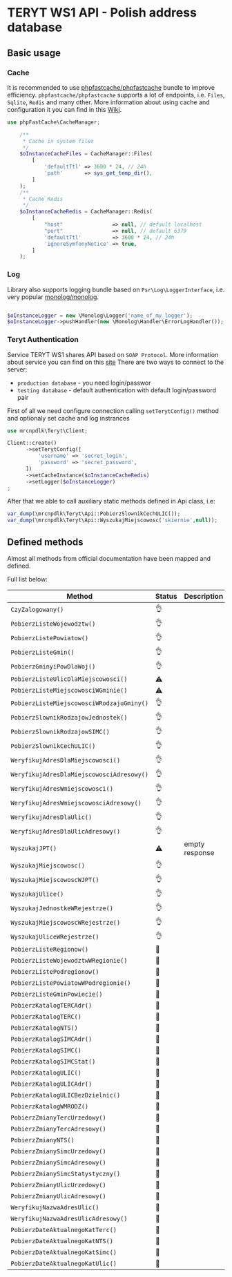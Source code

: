 # TERYT WS1 API - Polish address database

## Basic usage

### Cache
It is recommended to use [phpfastcache/phpfastcache](https://github.com/PHPSocialNetwork/phpfastcache) bundle to improve efficiency.
`phpfastcache/phpfastcache` supports a lot of endpoints, i.e. `Files`, `Sqlite`, `Redis` and many other. 
More information about using cache and configuration it you can find in this [Wiki](https://github.com/PHPSocialNetwork/phpfastcache/wiki). 

```php
use phpFastCache\CacheManager;

    /**
     * Cache in system files
     */
    $oInstanceCacheFiles = CacheManager::Files(
        [
            'defaultTtl' => 3600 * 24, // 24h
            'path'       => sys_get_temp_dir(),
        ]
    );
    /**
     * Cache Redis
     */
    $oInstanceCacheRedis = CacheManager::Redis(
        [
            "host"                => null, // default localhost
            "port"                => null, // default 6379
            'defaultTtl'          => 3600 * 24, // 24h
            'ignoreSymfonyNotice' => true,
        ]
    );

```

### Log

Library also supports logging bundle based on `Psr\Log\LoggerInterface`, i.e. very popular
[monolog/monolog](https://github.com/Seldaek/monolog).

```php

$oInstanceLogger = new \Monolog\Logger('name_of_my_logger');
$oInstanceLogger->pushHandler(new \Monolog\Handler\ErrorLogHandler());

```

### Teryt Authentication
Service TERYT WS1 shares API based on `SOAP Protocol`. More information about service you can find on 
this [site](http://eteryt.stat.gov.pl/eTeryt/rejestr_teryt/udostepnianie_danych/baza_teryt/usluga_sieciowa_interfejsy_api/jakkorzystac.aspx)
There are two ways to connect to the server:
 - `production database` - you need login/passwor
 - `testing database` - default authentication with default login/password pair

First of all we need configure connection calling `setTerytConfig()` method and 
optionaly set cache and log instrances

```php
use mrcnpdlk\Teryt\Client;

Client::create()
      ->setTerytConfig([
          'username' => 'secret_login',
          'password' => 'secret_password',
      ])
      ->setCacheInstance($oInstanceCacheRedis)
      ->setLogger($oInstanceLogger)
;
```

After that we able to call auxiliary static methods defined in Api class, i.e:
```php
var_dump(\mrcnpdlk\Teryt\Api::PobierzSlownikCechULIC());
var_dump(\mrcnpdlk\Teryt\Api::WyszukajMiejscowosc('skiernie',null));
```

## Defined methods
Almost all methods from official documentation have been mapped and defined.

Full list below:

| Method | Status | Description|
| ------ | ------ |------ |
|`CzyZalogowany()`|:ok_hand:||
|`PobierzListeWojewodztw()`|:ok_hand:||
|`PobierzListePowiatow()`|:ok_hand:||
|`PobierzListeGmin()`|:ok_hand:||
|`PobierzGminyiPowDlaWoj()`|:ok_hand:||
|`PobierzListeUlicDlaMiejscowosci()`|:warning:||
|`PobierzListeMiejscowosciWGminie()`|:warning:||
|`PobierzListeMiejscowosciWRodzajuGminy()`|:ok_hand:||
|`PobierzSlownikRodzajowJednostek()`|:ok_hand:||
|`PobierzSlownikRodzajowSIMC()`|:ok_hand:||
|`PobierzSlownikCechULIC()`|:ok_hand:||
|`WeryfikujAdresDlaMiejscowosci()`|:ok_hand:||
|`WeryfikujAdresDlaMiejscowosciAdresowy()`|:ok_hand:||
|`WeryfikujAdresWmiejscowosci()`|:ok_hand:||
|`WeryfikujAdresWmiejscowosciAdresowy()`|:ok_hand:||
|`WeryfikujAdresDlaUlic()`|:ok_hand:||
|`WeryfikujAdresDlaUlicAdresowy()`|:ok_hand:||
|`WyszukajJPT()`|:warning:|empty response|
|`WyszukajMiejscowosc()`|:ok_hand:||
|`WyszukajMiejscowoscWJPT()`|:ok_hand:||
|`WyszukajUlice()`|:ok_hand:||
|`WyszukajJednostkeWRejestrze()`|:ok_hand:||
|`WyszukajMiejscowoscWRejestrze()`|:ok_hand:||
|`WyszukajUliceWRejestrze()`|:ok_hand:||
|`PobierzListeRegionow()`|:no_entry_sign:||
|`PobierzListeWojewodztwWRegionie()`|:no_entry_sign:||
|`PobierzListePodregionow()`|:no_entry_sign:||
|`PobierzListePowiatowWPodregionie()`|:no_entry_sign:||
|`PobierzListeGminPowiecie()`|:no_entry_sign:||
|`PobierzKatalogTERCAdr()`|:no_entry_sign:||
|`PobierzKatalogTERC()`|:no_entry_sign:||
|`PobierzKatalogNTS()`|:no_entry_sign:||
|`PobierzKatalogSIMCAdr()`|:no_entry_sign:||
|`PobierzKatalogSIMC()`|:no_entry_sign:||
|`PobierzKatalogSIMCStat()`|:no_entry_sign:||
|`PobierzKatalogULIC()`|:no_entry_sign:||
|`PobierzKatalogULICAdr()`|:no_entry_sign:||
|`PobierzKatalogULICBezDzielnic()`|:no_entry_sign:||
|`PobierzKatalogWMRODZ()`|:no_entry_sign:||
|`PobierzZmianyTercUrzedowy()`|:no_entry_sign:||
|`PobierzZmianyTercAdresowy()`|:no_entry_sign:||
|`PobierzZmianyNTS()`|:no_entry_sign:||
|`PobierzZmianySimcUrzedowy()`|:no_entry_sign:||
|`PobierzZmianySimcAdresowy()`|:no_entry_sign:||
|`PobierzZmianySimcStatystyczny()`|:no_entry_sign:||
|`PobierzZmianyUlicUrzedowy()`|:no_entry_sign:||
|`PobierzZmianyUlicAdresowy()`|:no_entry_sign:||
|`WeryfikujNazwaAdresUlic()`|:no_entry_sign:||
|`WeryfikujNazwaAdresUlicAdresowy()`|:no_entry_sign:||
|`PobierzDateAktualnegoKatTerc()`|:no_entry_sign:||
|`PobierzDateAktualnegoKatNTS()`|:no_entry_sign:||
|`PobierzDateAktualnegoKatSimc()`|:no_entry_sign:||
|`PobierzDateAktualnegoKatUlic()`|:no_entry_sign:||
